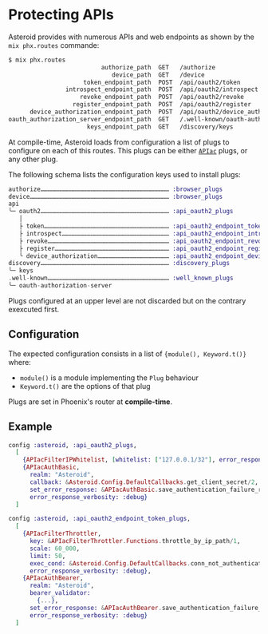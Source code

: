 # Protecting APIs

Asteroid provides with numerous APIs and web endpoints as shown by the `mix phx.routes` commande:

```bash
$ mix phx.routes
                          authorize_path  GET   /authorize                               AsteroidWeb.AuthorizeController :pre_authorize
                             device_path  GET   /device                                  AsteroidWeb.DeviceController :pre_authorize
                     token_endpoint_path  POST  /api/oauth2/token                        AsteroidWeb.API.OAuth2.TokenEndpoint :handle
                introspect_endpoint_path  POST  /api/oauth2/introspect                   AsteroidWeb.API.OAuth2.IntrospectEndpoint :handle
                    revoke_endpoint_path  POST  /api/oauth2/revoke                       AsteroidWeb.API.OAuth2.RevokeEndpoint :handle
                  register_endpoint_path  POST  /api/oauth2/register                     AsteroidWeb.API.OAuth2.RegisterEndpoint :handle
      device_authorization_endpoint_path  POST  /api/oauth2/device_authorization         AsteroidWeb.API.OAuth2.DeviceAuthorizationEndpoint :handle
oauth_authorization_server_endpoint_path  GET   /.well-known/oauth-authorization-server  AsteroidWeb.WellKnown.OauthAuthorizationServerEndpoint :handle
                      keys_endpoint_path  GET   /discovery/keys                          AsteroidWeb.Discovery.KeysEndpoint :handle

```

At compile-time, Asteroid loads from configuration a list of plugs to configure on each
of this routes. This plugs can be either [`APIac`](https://github.com/tanguilp/apiac) plugs, or
any other plug.

The following schema lists the configuration keys used to install plugs:
```elixir
authorize……………………………………………………………………………………………… :browser_plugs
device……………………………………………………………………………………………………… :browser_plugs
api
╰─ oauth2……………………………………………………………………………………………… :api_oauth2_plugs
   │
   ├ token…………………………………………………………………………………………… :api_oauth2_endpoint_token_plugs
   ├ introspect……………………………………………………………………………… :api_oauth2_endpoint_introspect_plugs
   ├ revoke………………………………………………………………………………………… :api_oauth2_endpoint_revoke_plugs
   ├ register…………………………………………………………………………………… :api_oauth2_endpoint_register_plugs
   ╰ device_authorization…………………………………………………… :api_oauth2_endpoint_device_authorization_plugs
discovery……………………………………………………………………………………………… :discovery_plugs
╰─ keys
.well-known………………………………………………………………………………………… :well_known_plugs
╰─ oauth-authorization-server
``` 

Plugs configured at an upper level are not discarded but on the contrary exexcuted first.

## Configuration

The expected configuration consists in a list of `{module(), Keyword.t()}` where:
- `module()` is a module implementing the `Plug` behaviour
- `Keyword.t()` are the options of that plug

Plugs are set in Phoenix's router at **compile-time**.

## Example

```elixir
config :asteroid, :api_oauth2_plugs,
  [
    {APIacFilterIPWhitelist, [whitelist: ["127.0.0.1/32"], error_response_verbosity: :debug]},
    {APIacAuthBasic,
      realm: "Asteroid",
      callback: &Asteroid.Config.DefaultCallbacks.get_client_secret/2,
      set_error_response: &APIacAuthBasic.save_authentication_failure_response/3,
      error_response_verbosity: :debug}
  ]

config :asteroid, :api_oauth2_endpoint_token_plugs,
  [
    {APIacFilterThrottler,
      key: &APIacFilterThrottler.Functions.throttle_by_ip_path/1,
      scale: 60_000,
      limit: 50,
      exec_cond: &Asteroid.Config.DefaultCallbacks.conn_not_authenticated?/1,
      error_response_verbosity: :debug},
    {APIacAuthBearer,
      realm: "Asteroid",
      bearer_validator:
        {...},
      set_error_response: &APIacAuthBearer.save_authentication_failure_response/3,
      error_response_verbosity: :debug}
  ]
```
